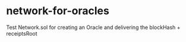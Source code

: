 # network-for-oracles
Test Network.sol for creating an Oracle and delivering the blockHash + receiptsRoot
